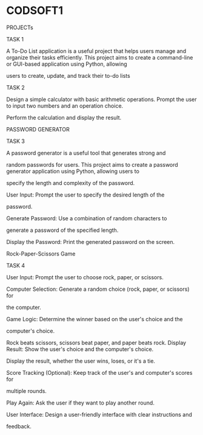 # CODSOFT1
PROJECTs

TASK 1

A To-Do List application is a useful project that helps users manage
and organize their tasks efficiently. This project aims to create a
command-line or GUI-based application using Python, allowing

users to create, update, and track their to-do lists


TASK 2

Design a simple calculator with basic arithmetic operations.
Prompt the user to input two numbers and an operation choice.

Perform the calculation and display the result.

PASSWORD GENERATOR

TASK 3

A password generator is a useful tool that generates strong and

random passwords for users. This project aims to create a
password generator application using Python, allowing users to

specify the length and complexity of the password.

User Input: Prompt the user to specify the desired length of the

password.

Generate Password: Use a combination of random characters to

generate a password of the specified length.

Display the Password: Print the generated password on the screen.

Rock-Paper-Scissors Game

TASK 4

User Input: Prompt the user to choose rock, paper, or scissors.

Computer Selection: Generate a random choice (rock, paper, or scissors) for

the computer.

Game Logic: Determine the winner based on the user's choice and the

computer's choice.

Rock beats scissors, scissors beat paper, and paper beats rock.
Display Result: Show the user's choice and the computer's choice.

Display the result, whether the user wins, loses, or it's a tie.

Score Tracking (Optional): Keep track of the user's and computer's scores for

multiple rounds.

Play Again: Ask the user if they want to play another round.

User Interface: Design a user-friendly interface with clear instructions and

feedback.
